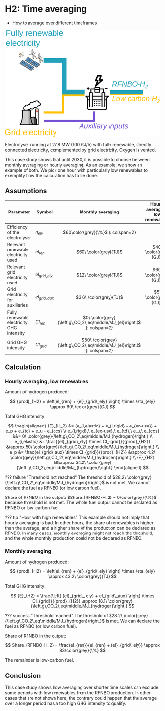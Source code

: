 # H2: Time averaging

-   How to average over different timeframes

![](../images/h2_grid.svg)

Electrolyser running at 27.8 MW (100 GJ/h) with fully renewable, directly connected electricity, complemented by grid electricity. Oxygen is vented.

This case study shows that until 2030, it is possible to choose between monthly averaging or hourly averaging. As an example, we show an example of both. We pick one hour with particularly low renewables to exemplify how the calculation has to be done.

## Assumptions

| Parameter                   |    Symbol          | Monthly averaging                | Hourly averaging, low renewables |
|----------------------------|--------------|:----------------:|:---------------:|
| Efficiency of the electrolyser | $\eta_{ely}$        | $60\color{grey}{\%}$                         {: colspan=2} |
| Relevant renewable electricity used | $el_{ren}$     | $60\ \color{grey}{TJ}$                     | $40\ \color{grey}{GJ}$     |
| Relevant grid electricity used | $el_{grid\_ely}$ | $12\ \color{grey}{TJ}$                      | $60\ \color{grey}{GJ}$     |
| Grid electricity for auxiliaries | $el_{grid\_aux}$ | $3.6\ \color{grey}{TJ}$                     | $5\ \color{grey}{GJ}$     |
| Fully renewable electricity GHG intensity | $CI_{ren}$ | $0\ \color{grey}{\left.g\,CO_2\,eq\middle/MJ_{el}\right.}$ {: colspan=2} |
| Grid GHG intensity | $CI_{grid}$                  | $50\ \color{grey}{\left.g\,CO_2\,eq\middle/MJ_{el}\right.}$  {: colspan=2} |

## Calculation

### Hourly averaging, low renewables

Amount of hydrogen produced: 

$$
{prod}_{H2} = \left(el_{ren} + {el}_{grid\_ely} \right)  \times  \eta_{ely} \approx 60\ \color{grey}{GJ}
$$

Total GHG intensity:

$$
\begin{aligned}
{E}_{H_2} &= (e_{i,elastic} + e_{i,rigid} - e_{ex-use}) + e_p + e_{td} + e_u - e_{ccs}
\\
e_{i,rigid},\ e_{ex-use},\ e_{td},\ e_u,\ e_{ccs} &&= 0\ \color{grey}{\left.g\,CO_2\,eq\middle/MJ_{hydrogen}\right.}
\\
e_{i,elastic} &= \frac{{el}_{grid\_ely}  \times  CI_{grid}}{{prod}_{H2}} &\approx 50\ \color{grey}{\left.g\,CO_2\,eq\middle/MJ_{hydrogen}\right.}
\\
e_p &= \frac{el_{grid\_aux} \times  CI_{grid}}{{prod}_{H2}} &\approx 4.2\ \color{grey}{\left.g\,CO_2\,eq\middle/MJ_{hydrogen}\right.}
\\
{E}_{H2} &&\approx 54.2\ \color{grey}{\left.g\,CO_2\,eq\middle/MJ_{hydrogen}\right.}
\end{aligned}
$$

??? failure "Threshold not reached"
    The threshold of $28.2\ \color{grey}{\left.g\,CO_2\,eq\middle/MJ_{hydrogen}\right.}$ is not met. We cannot declare the fuel as RFNBO (or low carbon fuel).

Share of RFNBO in the output: $Share_{RFNBO-H_2} = 0\color{grey}{\%}$ because threshold is not met. The whole fuel output cannot be declared as RFNBO or low-carbon fuel.

??? tip "Hour with high renewables"
    This example should not imply that hourly averaging is bad. In other hours, the share of renewables is higher than the average, and a higher share of the production can be declared as RFNBO. In many cases, monthly averaging might not reach the threshold, and the whole monthly production could not be declared as RFNBO.

### Monthly averaging

Amount of hydrogen produced:

$$
{prod}_{H2} = \left(el_{ren} + {el}_{grid\_ely} \right)  \times  \eta_{ely} \approx 43.2\ \color{grey}{TJ}
$$

Total GHG intensity:

$$
{E}_{H2} = \frac{\left( {el}_{grid\_ ely} + el_{grid\_aux} \right)  \times  CI_{grid}}{{prod}_{H2}} \approx 18.1\ \color{grey}{\left.g\,CO_2\,eq\middle/MJ_{hydrogen}\right.}
$$

??? success "Threshold reached"
    The threshold of $28.2\ \color{grey}{\left.g\,CO_2\,eq\middle/MJ_{hydrogen}\right.}$ is met. We can declare the fuel as RFNBO (or low carbon fuel).

Share of RFNBO in the output: 

$$
Share_{RFNBO-H_2} = \frac{el_{ren}}{el_{ren} + {el}_{grid\_ely}} \approx 83\color{grey}{\%}
$$

The remainder is low-carbon fuel.

## Conclusion

This case study shows how averaging over shorter time scales can exclude some periods with low renewables from the RFNBO production. In other cases that are not shown here, the contrary could happen that the average over a longer period has a too high GHG intensity to qualify.

